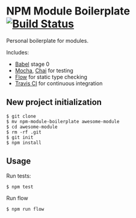 # NPM Module Boilerplate [![Build Status](https://img.shields.io/travis/romainberger/npm-module-boilerplate/master.svg?style=flat-square)](https://travis-ci.org/romainberger/npm-module-boilerplate)

Personal boilerplate for modules.

Includes:

* [Babel](https://babeljs.io/) stage 0
* [Mocha](https://mochajs.org/), [Chai](http://chaijs.com/) for testing
* [Flow](http://flowtype.org/) for static type checking
* [Travis CI](https://travis-ci.com/) for continuous integration

## New project initialization

```shell
$ git clone
$ mv npm-module-boilerplate awesome-module
$ cd awesome-module
$ rm -rf .git
$ git init
$ npm install
```

## Usage

Run tests:

```shell
$ npm test
```

Run flow

```shell
$ npm run flow
```
